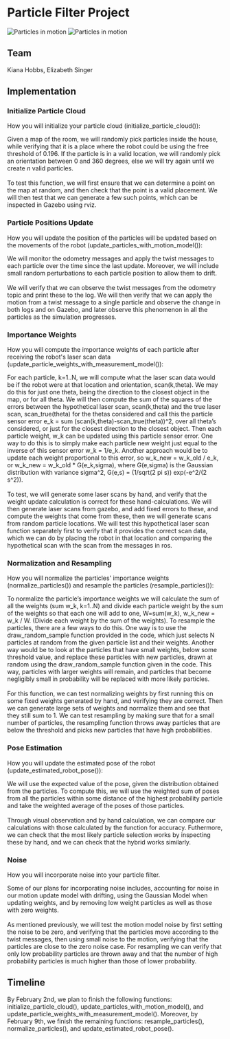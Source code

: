 # Particle Filter Project
![Particles in motion](particle_filter.gif)
![Particles in motion](particle_filter.gif)
<gif-player src="particle_filter.gif" speed=4></gif-player>
## Team
Kiana Hobbs, Elizabeth Singer
## Implementation
### Initialize Particle Cloud
How you will initialize your particle cloud (initialize_particle_cloud()):


Given a map of the room, we will randomly pick particles inside the house, while verifying that it is a place where the robot could be using the free threshold of 0.196. If the particle is in a valid location, we will randomly pick an orientation between 0 and 360 degrees, else we will try again until we create *n* valid particles. 
</br></br>
To test this function, we will first ensure that we can determine a point on the map at random, and then check that the point is a valid placement. We will then test that we can generate a few such points, which can be inspected in Gazebo using rviz.

### Particle Positions Update
How you will update the position of the particles will be updated based on the movements of the robot (update_particles_with_motion_model()):


We will monitor the odometry messages and apply the twist messages to each particle over the time since the last update. Moreover, we will include small random perturbations to each particle position to allow them to drift.
</br></br>
We will verify that we can observe the twist messages from the odometry topic and print these to the log. We will then verify that we can apply the motion from a twist message to a single particle and observe the change in both logs and on Gazebo, and later observe this phenomenon in all the particles as the simulation progresses. 

### Importance Weights
How you will compute the importance weights of each particle after receiving the robot's laser scan data (update_particle_weights_with_measurement_model()):


For each particle, k=1..N, we will compute what the laser scan data would be if the robot were at that location and orientation, scan(k,theta). We may do this for just one theta, being the direction to the closest object in the map, or for all theta. We will then compute the sum of the squares of the errors between the hypothetical laser scan, scan(k,theta) and the true laser scan, scan_true(theta) for the thetas considered and call this the particle sensor error e_k = sum (scan(k,theta)-scan_true(theta))^2, over all theta’s considered, or just for the closest direction to the closest object. Then each particle weight, w_k can be updated using this particle sensor error. One way to do this is to simply make each particle new weight just equal to the inverse of this sensor error w_k = 1/e_k.  Another approach would be to update each weight proportional to this error, so w_k_new = w_k_old / e_k, or w_k_new = w_k_old * G(e_k,sigma), where G(e,sigma) is the Gaussian distribution with variance sigma^2, G(e,s) = (1/sqrt(2 pi s)) exp(-e^2/(2 s^2)). 
</br></br>
To test, we will generate some laser scans by hand, and verify that the weight update calculation is correct for these hand-calculations. We will then generate laser scans from gazebo, and add fixed errors to these, and compute the weights that come from these, then we will generate scans from random particle locations. We will test this hypothetical laser scan function separately first to verify that it provides the correct scan data, which we can do by placing the robot in that location and comparing the hypothetical scan with the scan from the messages in ros.

### Normalization and Resampling
How you will normalize the particles' importance weights (normalize_particles()) and resample the particles (resample_particles()):


To normalize the particle’s importance weights we will calculate the sum of all the weights (sum w_k, k=1..N) and divide each particle weight by the sum of the weights so that each one will add to one, W=sum(w_k), w_k_new = w_k / W. (Divide each weight by the sum of the weights). To resample the particles, there are a few ways to do this. One way is to use the draw_random_sample function provided in the code, which just selects N particles at random from the given particle list and their weights. Another way would be to look at the particles that have small weights, below some threshold value, and replace these particles with new particles, drawn at random using the draw_random_sample function given in the code. This way, particles with larger weights will remain, and particles that become negligibly small in probability will be replaced with more likely particles. 
</br></br>
For this function, we can test normalizing weights by first running this on some fixed weights generated by hand, and verifying they are correct. Then we can generate large sets of weights and normalize them and see that they still sum to 1. We can test resampling by making sure that for a small number of particles, the resampling function throws away particles that are below the threshold and picks new particles that have high probabilities. 

### Pose Estimation
How you will update the estimated pose of the robot (update_estimated_robot_pose()):


We will use the expected value of the pose, given the distribution obtained from the particles. To compute this, we will use the weighted sum of poses from all the particles within some distance of the highest probability particle and take the weighted average of the poses of those particles.
</br></br>
Through visual observation and by hand calculation, we can compare our calculations with those calculated by the function for accuracy. Futhermore, we can check that the most likely particle selection works by inspecting these by hand, and we can check that the hybrid works similarly.

### Noise
How you will incorporate noise into your particle filter.


Some of our plans for incorporating noise includes, accounting for noise in our motion update model with drifting, using the Gaussian Model when updating weights, and by removing low weight particles as well as those with zero weights.
</br></br> 
As mentioned previously, we will test the motion model noise by first setting the noise to be zero, and verifying that the particles move according to the twist messages, then using small noise to the motion, verifying that the particles are close to the zero noise case. For resampling we can verify that only low probability particles are thrown away and that the number of high probability particles is much higher than those of lower probability. 

## Timeline
By February 2nd, we plan to finish the following functions: initialize_particle_cloud(), update_particles_with_motion_model(), and update_particle_weights_with_measurement_model(). Moreover, by February 9th, we finish the remaining functions: resample_particles(), normalize_particles(), and update_estimated_robot_pose().
